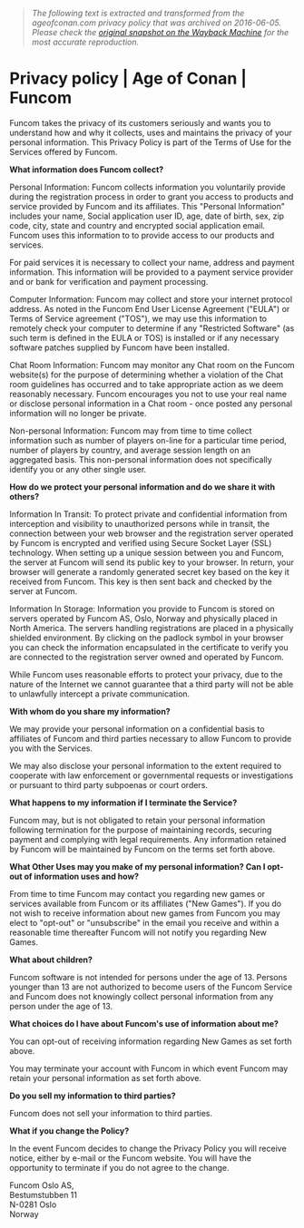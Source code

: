 > *The following text is extracted and transformed from the ageofconan.com privacy policy that was archived on 2016-06-05. Please check the [original snapshot on the Wayback Machine](https://web.archive.org/web/20160605063657id_/http%3A//www.ageofconan.com/corporate/privacy) for the most accurate reproduction.*

# Privacy policy | Age of Conan | Funcom

Funcom takes the privacy of its customers seriously and wants you to understand how and why it collects, uses and maintains the privacy of your personal information. This Privacy Policy is part of the Terms of Use for the Services offered by Funcom.

**What information does Funcom collect?**

Personal Information: Funcom collects information you voluntarily provide during the registration process in order to grant you access to products and service provided by Funcom and its affiliates. This "Personal Information" includes your name, Social application user ID, age, date of birth, sex, zip code, city, state and country and encrypted social application email. Funcom uses this information to to provide access to our products and services.

For paid services it is necessary to collect your name, address and payment information. This information will be provided to a payment service provider and or bank for verification and payment processing.

Computer Information: Funcom may collect and store your internet protocol address. As noted in the Funcom End User License Agreement ("EULA") or Terms of Service agreement ("TOS"), we may use this information to remotely check your computer to determine if any "Restricted Software" (as such term is defined in the EULA or TOS) is installed or if any necessary software patches supplied by Funcom have been installed.

Chat Room Information: Funcom may monitor any Chat room on the Funcom website(s) for the purpose of determining whether a violation of the Chat room guidelines has occurred and to take appropriate action as we deem reasonably necessary. Funcom encourages you not to use your real name or disclose personal information in a Chat room - once posted any personal information will no longer be private.

Non-personal Information: Funcom may from time to time collect information such as number of players on-line for a particular time period, number of players by country, and average session length on an aggregated basis. This non-personal information does not specifically identify you or any other single user.

**How do we protect your personal information and do we share it with others?**

Information In Transit: To protect private and confidential information from interception and visibility to unauthorized persons while in transit, the connection between your web browser and the registration server operated by Funcom is encrypted and verified using Secure Socket Layer (SSL) technology. When setting up a unique session between you and Funcom, the server at Funcom will send its public key to your browser. In return, your browser will generate a randomly generated secret key based on the key it received from Funcom. This key is then sent back and checked by the server at Funcom.

Information In Storage: Information you provide to Funcom is stored on servers operated by Funcom AS, Oslo, Norway and physically placed in North America. The servers handling registrations are placed in a physically shielded environment. By clicking on the padlock symbol in your browser you can check the information encapsulated in the certificate to verify you are connected to the registration server owned and operated by Funcom.

While Funcom uses reasonable efforts to protect your privacy, due to the nature of the Internet we cannot guarantee that a third party will not be able to unlawfully intercept a private communication.

**With whom do you share my information?**

We may provide your personal information on a confidential basis to affiliates of Funcom and third parties necessary to allow Funcom to provide you with the Services.

We may also disclose your personal information to the extent required to cooperate with law enforcement or governmental requests or investigations or pursuant to third party subpoenas or court orders.

**What happens to my information if I terminate the Service?**

Funcom may, but is not obligated to retain your personal information following termination for the purpose of maintaining records, securing payment and complying with legal requirements. Any information retained by Funcom will be maintained by Funcom on the terms set forth above.

**What Other Uses may you make of my personal information? Can I opt-out of information uses and how?**

From time to time Funcom may contact you regarding new games or services available from Funcom or its affiliates ("New Games"). If you do not wish to receive information about new games from Funcom you may elect to "opt-out" or "unsubscribe" in the email you receive and within a reasonable time thereafter Funcom will not notify you regarding New Games.

**What about children?**

Funcom software is not intended for persons under the age of 13. Persons younger than 13 are not authorized to become users of the Funcom Service and Funcom does not knowingly collect personal information from any person under the age of 13.

**What choices do I have about Funcom's use of information about me?**

You can opt-out of receiving information regarding New Games as set forth above.

You may terminate your account with Funcom in which event Funcom may retain your personal information as set forth above.

**Do you sell my information to third parties?**

Funcom does not sell your information to third parties.

**What if you change the Policy?**

In the event Funcom decides to change the Privacy Policy you will receive notice, either by e-mail or the Funcom website. You will have the opportunity to terminate if you do not agree to the change.

Funcom Oslo AS,   
Bestumstubben 11   
N-0281 Oslo   
Norway
